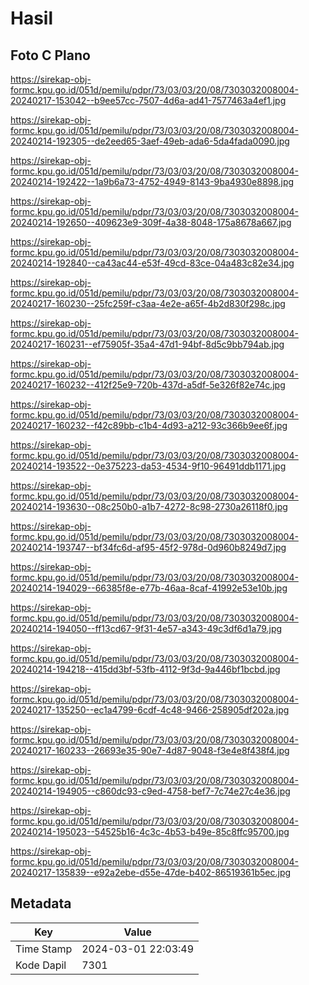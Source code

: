 # Hasil

## Foto C Plano

https://sirekap-obj-formc.kpu.go.id/051d/pemilu/pdpr/73/03/03/20/08/7303032008004-20240217-153042--b9ee57cc-7507-4d6a-ad41-7577463a4ef1.jpg

https://sirekap-obj-formc.kpu.go.id/051d/pemilu/pdpr/73/03/03/20/08/7303032008004-20240214-192305--de2eed65-3aef-49eb-ada6-5da4fada0090.jpg

https://sirekap-obj-formc.kpu.go.id/051d/pemilu/pdpr/73/03/03/20/08/7303032008004-20240214-192422--1a9b6a73-4752-4949-8143-9ba4930e8898.jpg

https://sirekap-obj-formc.kpu.go.id/051d/pemilu/pdpr/73/03/03/20/08/7303032008004-20240214-192650--409623e9-309f-4a38-8048-175a8678a667.jpg

https://sirekap-obj-formc.kpu.go.id/051d/pemilu/pdpr/73/03/03/20/08/7303032008004-20240214-192840--ca43ac44-e53f-49cd-83ce-04a483c82e34.jpg

https://sirekap-obj-formc.kpu.go.id/051d/pemilu/pdpr/73/03/03/20/08/7303032008004-20240217-160230--25fc259f-c3aa-4e2e-a65f-4b2d830f298c.jpg

https://sirekap-obj-formc.kpu.go.id/051d/pemilu/pdpr/73/03/03/20/08/7303032008004-20240217-160231--ef75905f-35a4-47d1-94bf-8d5c9bb794ab.jpg

https://sirekap-obj-formc.kpu.go.id/051d/pemilu/pdpr/73/03/03/20/08/7303032008004-20240217-160232--412f25e9-720b-437d-a5df-5e326f82e74c.jpg

https://sirekap-obj-formc.kpu.go.id/051d/pemilu/pdpr/73/03/03/20/08/7303032008004-20240217-160232--f42c89bb-c1b4-4d93-a212-93c366b9ee6f.jpg

https://sirekap-obj-formc.kpu.go.id/051d/pemilu/pdpr/73/03/03/20/08/7303032008004-20240214-193522--0e375223-da53-4534-9f10-96491ddb1171.jpg

https://sirekap-obj-formc.kpu.go.id/051d/pemilu/pdpr/73/03/03/20/08/7303032008004-20240214-193630--08c250b0-a1b7-4272-8c98-2730a26118f0.jpg

https://sirekap-obj-formc.kpu.go.id/051d/pemilu/pdpr/73/03/03/20/08/7303032008004-20240214-193747--bf34fc6d-af95-45f2-978d-0d960b8249d7.jpg

https://sirekap-obj-formc.kpu.go.id/051d/pemilu/pdpr/73/03/03/20/08/7303032008004-20240214-194029--66385f8e-e77b-46aa-8caf-41992e53e10b.jpg

https://sirekap-obj-formc.kpu.go.id/051d/pemilu/pdpr/73/03/03/20/08/7303032008004-20240214-194050--ff13cd67-9f31-4e57-a343-49c3df6d1a79.jpg

https://sirekap-obj-formc.kpu.go.id/051d/pemilu/pdpr/73/03/03/20/08/7303032008004-20240214-194218--415dd3bf-53fb-4112-9f3d-9a446bf1bcbd.jpg

https://sirekap-obj-formc.kpu.go.id/051d/pemilu/pdpr/73/03/03/20/08/7303032008004-20240217-135250--ec1a4799-6cdf-4c48-9466-258905df202a.jpg

https://sirekap-obj-formc.kpu.go.id/051d/pemilu/pdpr/73/03/03/20/08/7303032008004-20240217-160233--26693e35-90e7-4d87-9048-f3e4e8f438f4.jpg

https://sirekap-obj-formc.kpu.go.id/051d/pemilu/pdpr/73/03/03/20/08/7303032008004-20240214-194905--c860dc93-c9ed-4758-bef7-7c74e27c4e36.jpg

https://sirekap-obj-formc.kpu.go.id/051d/pemilu/pdpr/73/03/03/20/08/7303032008004-20240214-195023--54525b16-4c3c-4b53-b49e-85c8ffc95700.jpg

https://sirekap-obj-formc.kpu.go.id/051d/pemilu/pdpr/73/03/03/20/08/7303032008004-20240217-135839--e92a2ebe-d55e-47de-b402-86519361b5ec.jpg


## Metadata

| Key        | Value               |
| ---------- | ------------------- |
| Time Stamp | 2024-03-01 22:03:49 |
| Kode Dapil | 7301                |



